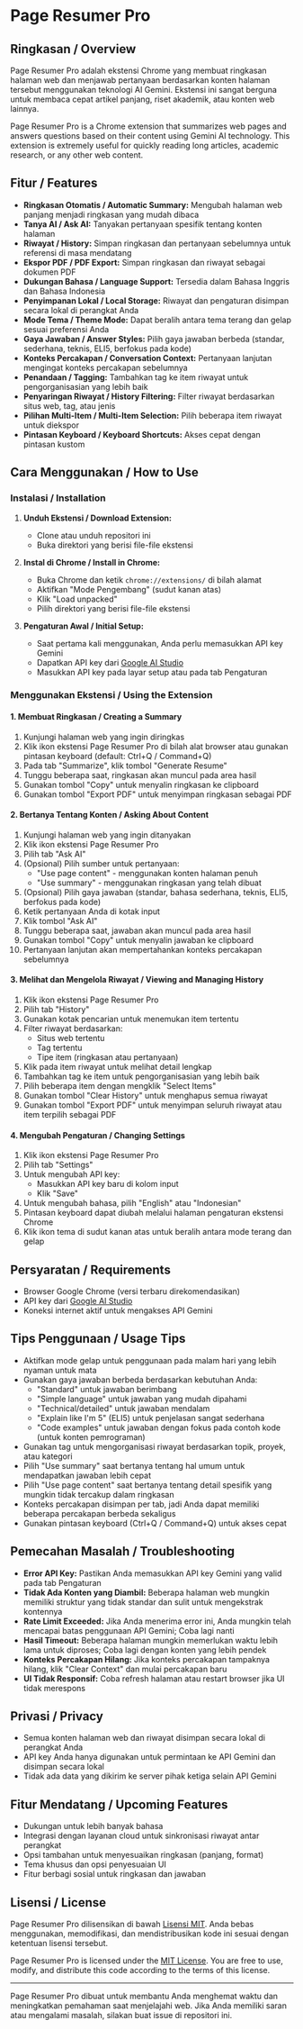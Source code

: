 # Page Resumer Pro

## Ringkasan / Overview

Page Resumer Pro adalah ekstensi Chrome yang membuat ringkasan halaman web dan menjawab pertanyaan berdasarkan konten halaman tersebut menggunakan teknologi AI Gemini. Ekstensi ini sangat berguna untuk membaca cepat artikel panjang, riset akademik, atau konten web lainnya.

Page Resumer Pro is a Chrome extension that summarizes web pages and answers questions based on their content using Gemini AI technology. This extension is extremely useful for quickly reading long articles, academic research, or any other web content.

## Fitur / Features

- **Ringkasan Otomatis / Automatic Summary:** Mengubah halaman web panjang menjadi ringkasan yang mudah dibaca
- **Tanya AI / Ask AI:** Tanyakan pertanyaan spesifik tentang konten halaman
- **Riwayat / History:** Simpan ringkasan dan pertanyaan sebelumnya untuk referensi di masa mendatang
- **Ekspor PDF / PDF Export:** Simpan ringkasan dan riwayat sebagai dokumen PDF
- **Dukungan Bahasa / Language Support:** Tersedia dalam Bahasa Inggris dan Bahasa Indonesia
- **Penyimpanan Lokal / Local Storage:** Riwayat dan pengaturan disimpan secara lokal di perangkat Anda
- **Mode Tema / Theme Mode:** Dapat beralih antara tema terang dan gelap sesuai preferensi Anda
- **Gaya Jawaban / Answer Styles:** Pilih gaya jawaban berbeda (standar, sederhana, teknis, ELI5, berfokus pada kode)
- **Konteks Percakapan / Conversation Context:** Pertanyaan lanjutan mengingat konteks percakapan sebelumnya
- **Penandaan / Tagging:** Tambahkan tag ke item riwayat untuk pengorganisasian yang lebih baik
- **Penyaringan Riwayat / History Filtering:** Filter riwayat berdasarkan situs web, tag, atau jenis
- **Pilihan Multi-Item / Multi-Item Selection:** Pilih beberapa item riwayat untuk diekspor
- **Pintasan Keyboard / Keyboard Shortcuts:** Akses cepat dengan pintasan kustom

## Cara Menggunakan / How to Use

### Instalasi / Installation

1. **Unduh Ekstensi / Download Extension:**
   - Clone atau unduh repositori ini
   - Buka direktori yang berisi file-file ekstensi

2. **Instal di Chrome / Install in Chrome:**
   - Buka Chrome dan ketik `chrome://extensions/` di bilah alamat
   - Aktifkan "Mode Pengembang" (sudut kanan atas)
   - Klik "Load unpacked"
   - Pilih direktori yang berisi file-file ekstensi

3. **Pengaturan Awal / Initial Setup:**
   - Saat pertama kali menggunakan, Anda perlu memasukkan API key Gemini
   - Dapatkan API key dari [Google AI Studio](https://aistudio.google.com/app/apikey)
   - Masukkan API key pada layar setup atau pada tab Pengaturan

### Menggunakan Ekstensi / Using the Extension

#### 1. Membuat Ringkasan / Creating a Summary

1. Kunjungi halaman web yang ingin diringkas
2. Klik ikon ekstensi Page Resumer Pro di bilah alat browser atau gunakan pintasan keyboard (default: Ctrl+Q / Command+Q)
3. Pada tab "Summarize", klik tombol "Generate Resume"
4. Tunggu beberapa saat, ringkasan akan muncul pada area hasil
5. Gunakan tombol "Copy" untuk menyalin ringkasan ke clipboard
6. Gunakan tombol "Export PDF" untuk menyimpan ringkasan sebagai PDF

#### 2. Bertanya Tentang Konten / Asking About Content

1. Kunjungi halaman web yang ingin ditanyakan
2. Klik ikon ekstensi Page Resumer Pro
3. Pilih tab "Ask AI"
4. (Opsional) Pilih sumber untuk pertanyaan:
   - "Use page content" - menggunakan konten halaman penuh
   - "Use summary" - menggunakan ringkasan yang telah dibuat
5. (Opsional) Pilih gaya jawaban (standar, bahasa sederhana, teknis, ELI5, berfokus pada kode)
6. Ketik pertanyaan Anda di kotak input
7. Klik tombol "Ask AI"
8. Tunggu beberapa saat, jawaban akan muncul pada area hasil
9. Gunakan tombol "Copy" untuk menyalin jawaban ke clipboard
10. Pertanyaan lanjutan akan mempertahankan konteks percakapan sebelumnya

#### 3. Melihat dan Mengelola Riwayat / Viewing and Managing History

1. Klik ikon ekstensi Page Resumer Pro
2. Pilih tab "History"
3. Gunakan kotak pencarian untuk menemukan item tertentu
4. Filter riwayat berdasarkan:
   - Situs web tertentu
   - Tag tertentu
   - Tipe item (ringkasan atau pertanyaan)
5. Klik pada item riwayat untuk melihat detail lengkap
6. Tambahkan tag ke item untuk pengorganisasian yang lebih baik
7. Pilih beberapa item dengan mengklik "Select Items"
8. Gunakan tombol "Clear History" untuk menghapus semua riwayat
9. Gunakan tombol "Export PDF" untuk menyimpan seluruh riwayat atau item terpilih sebagai PDF

#### 4. Mengubah Pengaturan / Changing Settings

1. Klik ikon ekstensi Page Resumer Pro
2. Pilih tab "Settings"
3. Untuk mengubah API key:
   - Masukkan API key baru di kolom input
   - Klik "Save"
4. Untuk mengubah bahasa, pilih "English" atau "Indonesian"
5. Pintasan keyboard dapat diubah melalui halaman pengaturan ekstensi Chrome
6. Klik ikon tema di sudut kanan atas untuk beralih antara mode terang dan gelap

## Persyaratan / Requirements

- Browser Google Chrome (versi terbaru direkomendasikan)
- API key dari [Google AI Studio](https://aistudio.google.com/app/apikey)
- Koneksi internet aktif untuk mengakses API Gemini

## Tips Penggunaan / Usage Tips

- Aktifkan mode gelap untuk penggunaan pada malam hari yang lebih nyaman untuk mata
- Gunakan gaya jawaban berbeda berdasarkan kebutuhan Anda:
  - "Standard" untuk jawaban berimbang
  - "Simple language" untuk jawaban yang mudah dipahami
  - "Technical/detailed" untuk jawaban mendalam
  - "Explain like I'm 5" (ELI5) untuk penjelasan sangat sederhana
  - "Code examples" untuk jawaban dengan fokus pada contoh kode (untuk konten pemrograman)
- Gunakan tag untuk mengorganisasi riwayat berdasarkan topik, proyek, atau kategori
- Pilih "Use summary" saat bertanya tentang hal umum untuk mendapatkan jawaban lebih cepat
- Pilih "Use page content" saat bertanya tentang detail spesifik yang mungkin tidak tercakup dalam ringkasan
- Konteks percakapan disimpan per tab, jadi Anda dapat memiliki beberapa percakapan berbeda sekaligus
- Gunakan pintasan keyboard (Ctrl+Q / Command+Q) untuk akses cepat

## Pemecahan Masalah / Troubleshooting

- **Error API Key:** Pastikan Anda memasukkan API key Gemini yang valid pada tab Pengaturan
- **Tidak Ada Konten yang Diambil:** Beberapa halaman web mungkin memiliki struktur yang tidak standar dan sulit untuk mengekstrak kontennya
- **Rate Limit Exceeded:** Jika Anda menerima error ini, Anda mungkin telah mencapai batas penggunaan API Gemini; Coba lagi nanti
- **Hasil Timeout:** Beberapa halaman mungkin memerlukan waktu lebih lama untuk diproses; Coba lagi dengan konten yang lebih pendek
- **Konteks Percakapan Hilang:** Jika konteks percakapan tampaknya hilang, klik "Clear Context" dan mulai percakapan baru
- **UI Tidak Responsif:** Coba refresh halaman atau restart browser jika UI tidak merespons

## Privasi / Privacy

- Semua konten halaman web dan riwayat disimpan secara lokal di perangkat Anda
- API key Anda hanya digunakan untuk permintaan ke API Gemini dan disimpan secara lokal
- Tidak ada data yang dikirim ke server pihak ketiga selain API Gemini

## Fitur Mendatang / Upcoming Features

- Dukungan untuk lebih banyak bahasa
- Integrasi dengan layanan cloud untuk sinkronisasi riwayat antar perangkat
- Opsi tambahan untuk menyesuaikan ringkasan (panjang, format)
- Tema khusus dan opsi penyesuaian UI
- Fitur berbagi sosial untuk ringkasan dan jawaban

## Lisensi / License

Page Resumer Pro dilisensikan di bawah [Lisensi MIT](LICENSE). Anda bebas menggunakan, memodifikasi, dan mendistribusikan kode ini sesuai dengan ketentuan lisensi tersebut.

Page Resumer Pro is licensed under the [MIT License](LICENSE). You are free to use, modify, and distribute this code according to the terms of this license.

---

Page Resumer Pro dibuat untuk membantu Anda menghemat waktu dan meningkatkan pemahaman saat menjelajahi web. Jika Anda memiliki saran atau mengalami masalah, silakan buat issue di repositori ini.